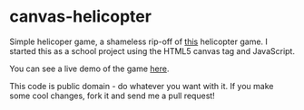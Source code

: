 canvas-helicopter
=============
Simple helicoper game, a shameless rip-off of [this](http://www.helicopterplay.com/helicopter/thehelicoptergame.php) helicopter game. I started this as a school project using the HTML5 canvas tag and JavaScript.

You can see a live demo of the game [here](http://www.isaacdontjelindell.com/dev/helicopter/).

This code is public domain - do whatever you want with it. If you make some cool changes, fork it and send me a pull request!


